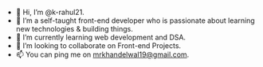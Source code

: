 - 👋 Hi, I’m @k-rahul21.
- 👀 I’m a self-taught front-end developer who is passionate about learning new technologies & building things. 
- 🌱 I’m currently learning web development and DSA.
- 💞️ I’m looking to collaborate on Front-end Projects.
- 📫 You can ping me on mrkhandelwal19@gmail.com.

<!---
k-rahul21/k-rahul21 is a ✨ special ✨ repository because its `README.md` (this file) appears on your GitHub profile.
You can click the Preview link to take a look at your changes.
--->
